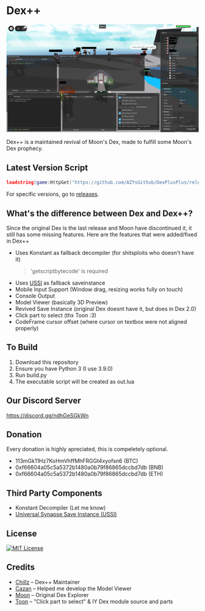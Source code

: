 # Dex++
![Preview](https://raw.githubusercontent.com/AZYsGithub/DexPlusPlus/main/preview.png)

Dex++ is a maintained revival of Moon's Dex, made to fulfill some Moon's Dex prophecy.

## Latest Version Script
```lua
loadstring(game:HttpGet("https://github.com/AZYsGithub/DexPlusPlus/releases/latest/download/out.lua"))()
```
For specific versions, go to [releases](https://github.com/AZYsGithub/DexPlusPlus/releases).

## What's the difference between Dex and Dex++?
Since the original Dex is the last release and Moon have discontinued it, it still has some missing features.
Here are the features that were added/fixed in Dex++
- Uses Konstant as fallback decompiler (for shitsploits who doesn't have it)
    > 'getscriptbytecode' is required
- Uses [USSI](https://github.com/luau/UniversalSynSaveInstance/tree/main) as fallback saveinstance
- Mobile Input Support (Window drag, resizing works fully on touch)
- Console Output
- Model Viewer (basically 3D Preview)
- Revived Save Instance (original Dex doesnt have it, but does in Dex 2.0)
- Click part to select (thx Toon :3)
- CodeFrame cursor offset (where cursor on textbox were not aligned properly)

## To Build
1. Download this repository
2. Ensure you have Python 3 (I use 3.9.0)
3. Run build.py
4. The executable script will be created as out.lua

## Our Discord Server
https://discord.gg/ndhGeSGkWn

## Donation
Every donation is highly apreciated, this is compeletely optional.
- 113mGk11Hz7KoHmVhffMhFRGGt4xyofsn6 (BTC)
- 0xf66604a05c5a5372b1480a0b79f86865dccbd7db (BNB)
- 0xf66604a05c5a5372b1480a0b79f86865dccbd7db (ETH)

## Third Party Components
- Konstant Decompiler (Let me know)
- [Universal Synapse Save Instance (USSI)](https://github.com/luau/UniversalSynSaveInstance)

## License
[![MIT License](https://img.shields.io/badge/MIT-License-green)](https://github.com/AZYsGithub/DexPlusPlus/blob/main/LICENSE)

## Credits
- [Chillz](https://github.com/AZYsGithub) – Dex++ Maintainer  
- [Cazan](https://github.com/Cazzanos) – Helped me develop the Model Viewer  
- [Moon](https://github.com/LorekeeperZinnia/Dex) – Original Dex Explorer  
- [Toon](https://github.com/Toon-arch) – "Click part to select" & IY Dex module source and parts